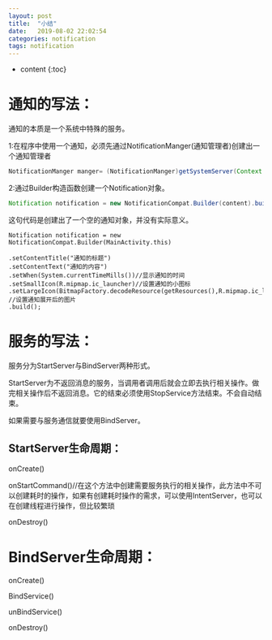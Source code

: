```yaml
---
layout: post
title:  "小结"
date:   2019-08-02 22:02:54
categories: notification
tags: notification
---
```


* content
{:toc}


# 通知的写法：

通知的本质是一个系统中特殊的服务。

1:在程序中使用一个通知，必须先通过NotificationManger(通知管理者)创建出一个通知管理者

```java
NotificationManger manger= (NotificationManger)getSystemServer(Context.NOTIFICATION_SERVICE);
```

2:通过Builder构造函数创建一个Notification对象。

```java
Notification notification = new NotificationCompat.Builder(content).build();//content为上下文对象，比如填写MainActivity.this
```

这句代码是创建出了一个空的通知对象，并没有实际意义。

```
Notification notification = new NotificationCompat.Builder(MainActivity.this)

.setContentTitle("通知的标题")
.setContentText("通知的内容")
.setWhen(System.currentTimeMills())//显示通知的时间
.setSmallIcon(R.mipmap.ic_launcher)//设置通知的小图标
.setLargeIcon(BitmapFactory.decodeResource(getResources(),R.mipmap.ic_launcher_round))
//设置通知展开后的图片
.build();
```





# 服务的写法：

服务分为StartServer与BindServer两种形式。

StartServer为不返回消息的服务，当调用者调用后就会立即去执行相关操作。做完相关操作后不返回消息。它的结束必须使用StopService方法结束。不会自动结束。

如果需要与服务通信就要使用BindServer。

## StartServer生命周期：

onCreate()

onStartCommand()//在这个方法中创建需要服务执行的相关操作，此方法中不可以创建耗时的操作，如果有创建耗时操作的需求，可以使用IntentServer，也可以在创建线程进行操作，但比较繁琐

onDestroy()



# BindServer生命周期：

onCreate()

BindService()

unBindService()

onDestroy()

